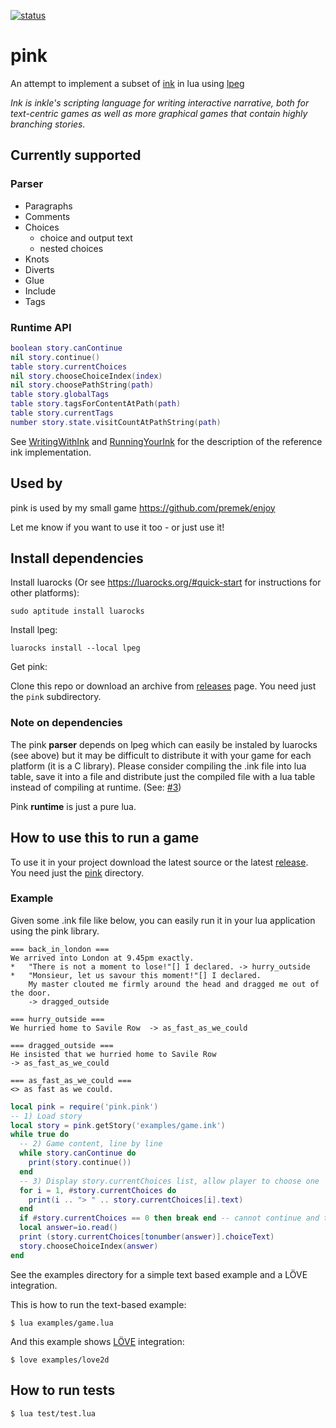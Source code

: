 [![status](https://travis-ci.org/premek/pink.svg)](https://travis-ci.org/premek/pink)

# pink
An attempt to implement a subset of [ink](https://github.com/inkle/ink) in lua using [lpeg](http://www.inf.puc-rio.br/~roberto/lpeg)

_Ink is inkle's scripting language for writing interactive narrative, both for text-centric games as well as more graphical games that contain highly branching stories._

## Currently supported

### Parser
- Paragraphs
- Comments
- Choices
    - choice and output text
    - nested choices
- Knots
- Diverts
- Glue
- Include
- Tags

### Runtime API
```lua
boolean story.canContinue
nil story.continue()
table story.currentChoices
nil story.chooseChoiceIndex(index)
nil story.choosePathString(path)
table story.globalTags
table story.tagsForContentAtPath(path)
table story.currentTags
number story.state.visitCountAtPathString(path) 
```

See [WritingWithInk](https://github.com/inkle/ink/blob/master/Documentation/WritingWithInk.md) and [RunningYourInk](https://github.com/inkle/ink/blob/master/Documentation/RunningYourInk.md) for the description of the reference ink implementation.

## Used by
pink is used by my small game https://github.com/premek/enjoy

Let me know if you want to use it too - or just use it!

## Install dependencies

Install luarocks (Or see https://luarocks.org/#quick-start for instructions for other platforms):

    sudo aptitude install luarocks

Install lpeg:

    luarocks install --local lpeg

Get pink:

Clone this repo or download an archive from [releases](../../releases) page. You need just the `pink` subdirectory.

### Note on dependencies
The pink **parser** depends on lpeg which can easily be instaled by luarocks (see above) but it may be difficult to distribute it with your game for each platform (it is a C library). Please consider compiling the .ink file into lua table, save it into a file and distribute just the compiled file with a lua table instead of compiling at runtime. (See: [#3](/../../issues/3))

Pink **runtime** is just a pure lua.


## How to use this to run a game
To use it in your project download the latest source or the latest [release](../../releases). You need just the [pink](../../tree/master/pink) directory.

### Example
Given some .ink file like below, you can easily run it in your lua application using the pink library.

```ink
=== back_in_london ===
We arrived into London at 9.45pm exactly.
*   "There is not a moment to lose!"[] I declared. -> hurry_outside
*   "Monsieur, let us savour this moment!"[] I declared.
    My master clouted me firmly around the head and dragged me out of the door.
    -> dragged_outside

=== hurry_outside ===
We hurried home to Savile Row  -> as_fast_as_we_could

=== dragged_outside ===
He insisted that we hurried home to Savile Row
-> as_fast_as_we_could

=== as_fast_as_we_could ===
<> as fast as we could.
```


```lua
local pink = require('pink.pink')
-- 1) Load story
local story = pink.getStory('examples/game.ink')
while true do
  -- 2) Game content, line by line
  while story.canContinue do
    print(story.continue())
  end
  -- 3) Display story.currentChoices list, allow player to choose one
  for i = 1, #story.currentChoices do
    print(i .. "> " .. story.currentChoices[i].text)
  end
  if #story.currentChoices == 0 then break end -- cannot continue and there are no choices
  local answer=io.read()
  print (story.currentChoices[tonumber(answer)].choiceText)
  story.chooseChoiceIndex(answer)
end
```

See the examples directory for a simple text based example and a LÖVE integration.

This is how to run the text-based example:

    $ lua examples/game.lua

And this example shows [LÖVE](https://love2d.org) integration:

    $ love examples/love2d

<!-- TODO: short example here -->

## How to run tests
    $ lua test/test.lua
